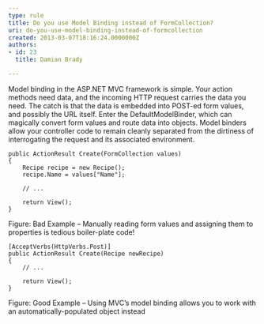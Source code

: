 ```yaml
---
type: rule
title: Do you use Model Binding instead of FormCollection?
uri: do-you-use-model-binding-instead-of-formcollection
created: 2013-03-07T18:16:24.0000000Z
authors:
- id: 23
  title: Damian Brady

---
```


 
Model binding in the ASP.NET MVC framework is simple. Your action methods need data, and the incoming HTTP request carries the data you need. The catch is that the data is embedded into POST-ed form values, and possibly the URL itself. Enter the DefaultModelBinder, which can magically convert form values and route data into objects. Model binders allow your controller code to remain cleanly separated from the dirtiness of interrogating the request and its associated environment.
 

```
public ActionResult Create(FormCollection values)
{
    Recipe recipe = new Recipe();
    recipe.Name = values["Name"];      
            
    // ...
            
    return View();
}
```

Figure: Bad Example – Manually reading form values and assigning them to properties is tedious boiler-plate code!

```
[AcceptVerbs(HttpVerbs.Post)]
public ActionResult Create(Recipe newRecipe)
{            
    // ...
    
    return View();
}
```

Figure: Good Example – Using MVC’s model binding allows you to work with an automatically-populated object instead
